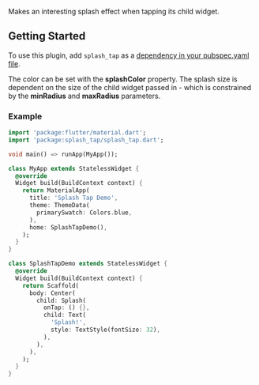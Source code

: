 
Makes an interesting splash effect when tapping its child widget.

## Getting Started

To use this plugin, add `splash_tap` as a [dependency in your pubspec.yaml file](https://flutter.io/platform-plugins/).

The color can be set with the **splashColor** property. The splash size is dependent on the size of the child widget passed in - which is constrained by the **minRadius** and **maxRadius** parameters.

### Example

```dart
import 'package:flutter/material.dart';
import 'package:splash_tap/splash_tap.dart';

void main() => runApp(MyApp());

class MyApp extends StatelessWidget {
  @override
  Widget build(BuildContext context) {
    return MaterialApp(
      title: 'Splash Tap Demo',
      theme: ThemeData(
        primarySwatch: Colors.blue,
      ),
      home: SplashTapDemo(),
    );
  }
}

class SplashTapDemo extends StatelessWidget {
  @override
  Widget build(BuildContext context) {
    return Scaffold(
      body: Center(
        child: Splash(
          onTap: () {},
          child: Text(
            'Splash!',
            style: TextStyle(fontSize: 32),
          ),
        ),
      ),
    );
  }
}
```
